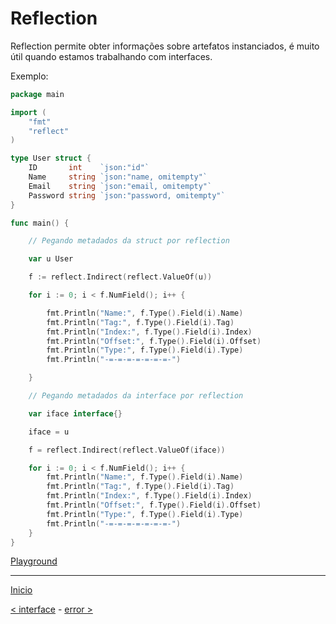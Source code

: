 # Reflection

Reflection permite obter informações sobre artefatos instanciados, é muito útil quando estamos trabalhando com interfaces.

Exemplo:

```go
package main

import (
	"fmt"
	"reflect"
)

type User struct {
	ID       int    `json:"id"`
	Name     string `json:"name, omitempty"`
	Email    string `json:"email, omitempty"`
	Password string `json:"password, omitempty"`
}

func main() {

	// Pegando metadados da struct por reflection

	var u User

	f := reflect.Indirect(reflect.ValueOf(u))

	for i := 0; i < f.NumField(); i++ {

		fmt.Println("Name:", f.Type().Field(i).Name)
		fmt.Println("Tag:", f.Type().Field(i).Tag)
		fmt.Println("Index:", f.Type().Field(i).Index)
		fmt.Println("Offset:", f.Type().Field(i).Offset)
		fmt.Println("Type:", f.Type().Field(i).Type)
		fmt.Println("-=-=-=-=-=-=-=-")

	}

	// Pegando metadados da interface por reflection

	var iface interface{}

	iface = u

	f = reflect.Indirect(reflect.ValueOf(iface))

	for i := 0; i < f.NumField(); i++ {
		fmt.Println("Name:", f.Type().Field(i).Name)
		fmt.Println("Tag:", f.Type().Field(i).Tag)
		fmt.Println("Index:", f.Type().Field(i).Index)
		fmt.Println("Offset:", f.Type().Field(i).Offset)
		fmt.Println("Type:", f.Type().Field(i).Type)
		fmt.Println("-=-=-=-=-=-=-=-")
	}
}
```
[Playground](https://play.golang.org/p/0v0KLs3UuN)


---
[Inicio](../README.md)

[< interface](../interface/) - [error >](../error/)
